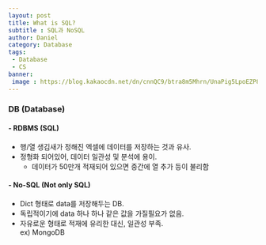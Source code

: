 ```yaml
---
layout: post
title: What is SQL?
subtitle : SQL과 NoSQL
author: Daniel
category: Database
tags: 
 - Database
 - CS
banner:
 image : https://blog.kakaocdn.net/dn/cnnQC9/btra8m5Mhrn/UnaPig5LpoEZP8ZQzF3v1K/img.png
---
```


### DB (Database)

#### - RDBMS (SQL)

-   행/열 생김새가 정해진 엑셀에 데이터를 저장하는 것과 유사.
-   정형화 되어있어, 데이터 일관성 및 분석에 용이.
    -   데이터가 50만개 적재되어 있으면 중간에 열 추가 등이 불리함

#### - No-SQL (Not only SQL)

-   Dict 형태로 data를 저장해두는 DB.
-   독립적이기에 data 하나 하나 같은 값을 가질필요가 없음.
-   자유로운 형태로 적재에 유리한 대신, 일관성 부족.  
    ex) MongoDB